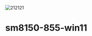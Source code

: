 ![212121](https://user-images.githubusercontent.com/10222853/126034902-2a1ed01d-5252-40c6-8654-537c4108fe5a.jpg)
# sm8150-855-win11
